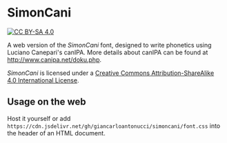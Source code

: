 # SimonCani

[![CC BY-SA 4.0][license-shield]][license]

A web version of the _SimonCani_ font, designed to write phonetics using Luciano Canepari's canIPA. More details about canIPA can be found at http://www.canipa.net/doku.php.

_SimonCani_ is licensed under a [Creative Commons Attribution-ShareAlike 4.0 International License][license].

[license]: http://creativecommons.org/licenses/by-sa/4.0/
[license-shield]: https://img.shields.io/badge/License-CC%20BY--SA%204.0-lightgrey.svg

## Usage on the web

Host it yourself or add `https://cdn.jsdelivr.net/gh/giancarloantonucci/simoncani/font.css` into the header of an HTML document.

